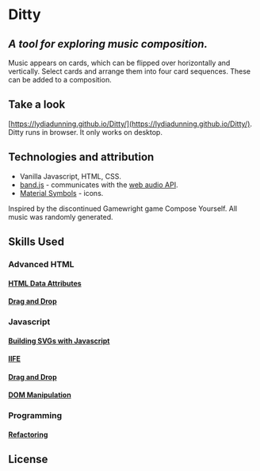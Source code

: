 # Ditty

## _A tool for exploring music composition._
Music appears on cards, which can be flipped over horizontally and vertically.
Select cards and arrange them into four card sequences. These can be
added to a composition.

## Take a look
[https://lydiadunning.github.io/Ditty/](https://lydiadunning.github.io/Ditty/).
Ditty runs in browser. It only works on desktop.


## Technologies and attribution
* Vanilla Javascript, HTML, CSS.
* [band.js](https://github.com/meenie/band.js) - communicates with the [web audio API](https://developer.mozilla.org/en-US/docs/Web/API/Web_Audio_API).
* [Material Symbols](https://fonts.google.com/icons) - icons.

Inspired by the discontinued Gamewright game Compose Yourself. 
All music was randomly generated.

## Skills Used

### Advanced HTML
#### [HTML Data Attributes](./SkillsUsed.md#HTML-Data-Attributes)
#### [Drag and Drop](./SkillsUsed.md#Drag-and-Drop)

### Javascript
#### [Building SVGs with Javascript](./SkillsUsed.md#Building-SVGs-with-Javascript)
#### [IIFE](./SkillsUsed.md#iife)
#### [Drag and Drop](./SkillsUsed.md#drag-and-drop)
#### [DOM Manipulation](./SkillsUsed.md#dom-manipulation)

### Programming
#### [Refactoring](./SkillsUsed.md#refactoring)

## License
